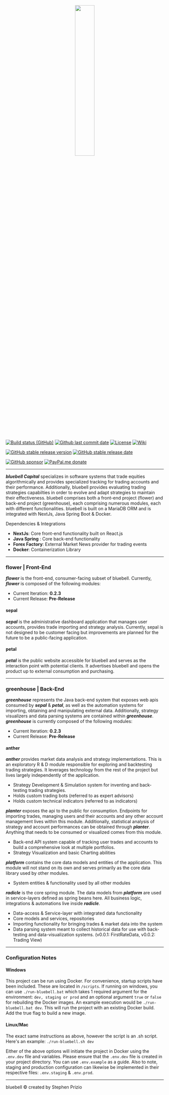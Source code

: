 <div align="center">

<img src="https://github.com/user-attachments/assets/6645db98-27f6-448e-9768-b0c0ec7c81a9" width="35%" height="35%" />

</div>

[![Build status (GitHub)](https://img.shields.io/github/actions/workflow/status/sPrizio/bluebell/ci.yml?branch=main&label=Build&logo=github&cacheSeconds=600)](https://github.com/sPrizio/bluebell/actions?query=workflow%3AASF-ci+branch%3Amain)
[![Github last commit date](https://img.shields.io/github/last-commit/sPrizio/bluebell.svg?label=Updated&logo=github&cacheSeconds=600)](https://github.com/sPrizio/bluebell/commits)
[![License](https://img.shields.io/github/license/sPrizio/bluebell.svg?label=License&logo=apache&cacheSeconds=2592000)](https://github.com/sPrizio/bluebell/blob/main/LICENSE.txt)
[![Wiki](https://img.shields.io/badge/Read-wiki-cc5490.svg?logo=github)](https://github.com/sPrizio/bluebell/wiki)

[![GitHub stable release version](https://img.shields.io/github/v/release/sPrizio/bluebell.svg?label=Stable&logo=github&cacheSeconds=600)](https://github.com/sPrizio/bluebell/releases/latest)
[![GitHub stable release date](https://img.shields.io/github/release-date/sPrizio/bluebell.svg?label=Released&logo=github&cacheSeconds=600)](https://github.com/sPrizio/bluebell/releases/latest)

[![GitHub sponsor](https://img.shields.io/badge/GitHub-sponsor-ea4aaa.svg?logo=github-sponsors)](https://github.com/sponsors/sPrizio)
[![PayPal.me donate](https://img.shields.io/badge/PayPal.me-donate-00457c.svg?logo=paypal)](https://paypal.me/bluebellStephen)

---

***bluebell Capital*** specializes in software systems that trade equities algorithmically and provides specialized tracking for trading accounts and their performance. Additionally, bluebell provides evaluating trading strategies capabilties in order to evolve and adapt strategies to maintain their effectiveness. bluebell comprises both a front-end project (flower) and back-end project (greenhouse), each comprising numerous modules, each with different functionalities. bluebell is built on a MariaDB ORM and is integrated with NextJs, Java Spring Boot & Docker.

Dependencies & Integrations
- **NextJs**: Core front-end functionality built on React.js
- **Java Spring** : Core back-end functionality
- **Forex Factory**: External Market News provider for trading events 
- **Docker**: Containerization Library

---

### flower | Front-End
***flower*** is the front-end, consumer-facing subset of bluebell. Currently, ***flower*** is composed of the following modules:

- Current Iteration: **0.2.3**
- Current Release: **Pre-Release**

#### sepal
***sepal*** is the administrative dashboard application that manages user accounts, provides trade importing and strategy analysis. Currently, 
sepal is not designed to be customer facing but improvements are planned for the future to be a public-facing
application.

#### petal
***petal*** is the public website accessible for bluebell and serves as the interaction point with potential clients.
It advertises bluebell and opens the product up to external consumption and purchasing.

---

### greenhouse | Back-End
***greenhouse*** represents the Java back-end system that exposes web apis consumed by ***sepal*** & ***petal***, as well as 
the automation systems for importing, obtaining and manipulating external data. Additionally, strategy visualizers and
data parsing systems are contained within ***greenhouse***. ***greenhouse*** is currently composed of the following modules:

- Current Iteration: **0.2.3**
- Current Release: **Pre-Release**

#### anther ####

***anther*** provides market data analysis and strategy implementations. This is an exploratory R & D module
responsible for exploring and backtesting trading strategies. It leverages technology from the rest of the project but 
lives largely independently of the application.
- Strategy Development & Simulation system for inventing and back-testing trading strategies.
- Holds custom trading bots (referred to as expert advisors)
- Holds custom technical indicators (referred to as indicators)

***planter*** exposes the api to the public for consumption. Endpoints for importing trades, managing users and their accounts
and any other account management lives within this module. Additionally, statistical analysis of strategy and account performances
can be obtained through ***planter***. Anything that needs to be consumed or visualized comes from this module.

- Back-end API system capable of tracking user trades and accounts to build a comprehensive look at multiple portfolios.
- Strategy Visualization and basic Charting abilities

***platform*** contains the core data models and entities of the application. This module will not stand on its own and serves
primarily as the core data library used by other modules.

- System entities & functionality used by all other modules

***radicle*** is the core spring module. The data models from ***platform*** are used in service-layers defined
as spring beans here. All business logic, integrations & automations live inside ***radicle***.

- Data-access & Service-layer with integrated data functionality
- Core models and services, repositories
- Importing functionality for bringing trades & market data into the system
- Data parsing system meant to collect historical data for use with back-testing and data-visualization systems. (v0.0.1: FirstRateData, v0.0.2: Trading View)

---

### Configuration Notes

#### Windows
This project can be run using Docker. For convenience, startup scripts have been included. These are located in `/scripts`. If running on windows, you can use `./run-bluebell.bat`
which takes 1 required argument for the environment: `dev, staging or prod` and an optional argument `true` or `false` for rebuilding the Docker images. An example execution
would be `./run-bluebell.bat dev`. This will run the project with an existing Docker build. Add the true flag to build a new image.


#### Linux/Mac
The exact same instructions as above, however the script is an .sh script. Here's an example: `./run-bluebell.sh dev`

Either of the above options  will initiate the project in Docker using the `.env.dev` file and variables. Please ensure that the `.env.dev` file is created in your project directory. You can use `.env.example`
as a guide. Also to note, staging and production configuration can likewise be implemented in their respective files: `.env.staging` & `.env.prod`.

---

bluebell &copy; created by Stephen Prizio
